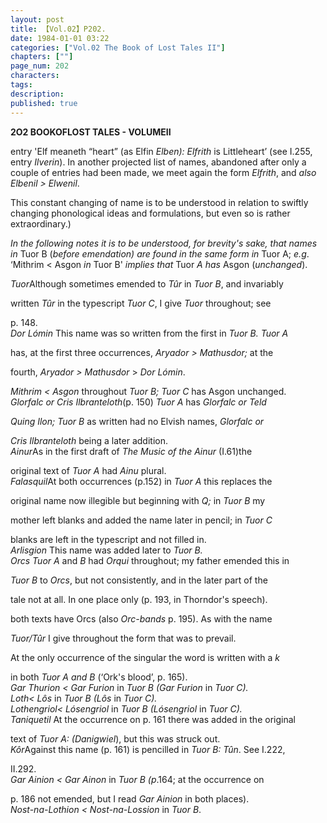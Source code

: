```yaml
---
layout: post
title: 【Vol.02】P202.
date: 1984-01-01 03:22
categories: ["Vol.02 The Book of Lost Tales II"]
chapters: [""]
page_num: 202
characters: 
tags: 
description: 
published: true
---
```


<p style="text-indent: 0;">
<B>2O2 BOOKOFLOST TALES - VOLUMEII</B>
</p>

entry 'Elf meaneth “heart” (as Elfin <I>Elben): Elfrith</I> is Littleheart’ (see I.255, entry <I>Ilverin</I>). In another projected list of names, abandoned after only a couple of entries had been made, we meet again the form <I>Elfrith</I>, and <I>also Elbenil > Elwenil</I>.

This constant changing of name is to be understood in relation to swiftly changing phonological ideas and formulations, but even so is rather extraordinary.)

<I>In the following notes it is to be understood, for brevity's sake, that names in</I> Tuor B (<I>before emendation) are found in the same form in</I> Tuor A; <I>e.g</I>. ‘Mithrim < Asgon <I>in</I> Tuor B' <I>implies that</I> Tuor <I>A has</I> Asgon (<I>unchanged</I>).

<I>Tuor</I>Although sometimes emended to <I>Tûr</I> in <I>Tuor B</I>, and invariably

written <I>Tûr</I> in the typescript <I>Tuor C</I>, I give <I>Tuor</I> throughout; see

p. 148.<BR><I>Dor Lómin</I> This name was so written from the first in <I>Tuor B. Tuor A</I>

has, at the first three occurrences, <I>Aryador > Mathusdor;</I> at the

fourth, <I>Aryador > Mathusdor</I> > <I>Dor Lómin</I>.

<I>Mithrim < Asgon</I> throughout <I>Tuor B; Tuor C</I> has Asgon unchanged.<BR><I>Glorfalc or Cris Ilbranteloth</I>(p. 150) <I>Tuor A</I> has <I>Glorfalc or Teld</I>

<I>Quing Ilon; Tuor B</I> as written had no Elvish names, <I>Glorfalc or</I>

<I>Cris Ilbranteloth</I> being a later addition.<BR><I>Ainur</I>As in the first draft of <I>The Music of the Ainur</I> (I.61)the

original text of <I>Tuor A</I> had <I>Ainu</I> plural.<BR><I>Falasquil</I>At both occurrences (p.152) in <I>Tuor A</I> this replaces the

original name now illegible but beginning with <I>Q;</I> in <I>Tuor B</I> my

mother left blanks and added the name later in pencil; in <I>Tuor C</I>

blanks are left in the typescript and not filled in.<BR><I>Arlisgion</I> This name was added later to <I>Tuor B.<BR>Orcs Tuor A</I> and <I>B</I> had <I>Orqui</I> throughout; my father emended this in

<I>Tuor B</I> to <I>Orcs</I>, but not consistently, and in the later part of the

tale not at all. In one place only (p. 193, in Thorndor's speech).

both texts have Orcs (also <I>Orc-bands</I> p. 195). As with the name

<I>Tuor/Tûr</I> I give throughout the form that was to prevail.

At the only occurrence of the singular the word is written with a<I> k</I>

in both <I>Tuor A and B</I> (‘Ork's blood’, p. 165).<BR><I>Gar Thurion < Gar Furion</I> in <I>Tuor B (Gar Furion</I> in <I>Tuor C).<BR>Loth< Lôs</I> in <I>Tuor B (Lôs</I> in <I>Tuor C).<BR>Lothengriol< Lósengriol</I> in <I>Tuor B (Lósengriol</I> in <I>Tuor C).<BR>Taniquetil</I> At the occurrence on p. 161 there was added in the original

text of <I>Tuor A: (Danigwiel</I>), but this was struck out.<BR><I>Kôr</I>Against this name (p. 161) is pencilled in <I>Tuor B: Tûn</I>. See I.222,

II.292.<BR><I>Gar Ainion < Gar Ainon</I> in <I>Tuor B (p</I>.164; at the occurrence on

p. 186 not emended, but I read <I>Gar Ainion</I> in both places).<BR><I>Nost-na-Lothion < Nost-na-Lossion</I> in <I>Tuor B</I>.

